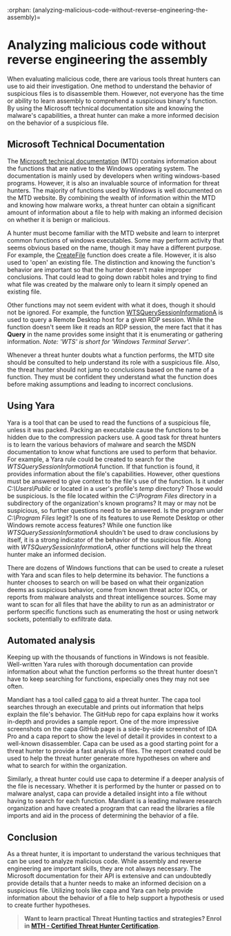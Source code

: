 :orphan:
(analyzing-malicious-code-without-reverse-engineering-the-assembly)=
# Analyzing malicious code without reverse engineering the assembly
 

When evaluating malicious code, there are various tools threat hunters can use to aid their investigation. One method to understand the behavior of suspicious files is to disassemble them. However, not everyone has the time or ability to learn assembly to comprehend a suspicious binary's function. By using the Microsoft technical documentation site and knowing the malware's capabilities, a threat hunter can make a more informed decision on the behavior of a suspicious file.

## Microsoft Technical Documentation

The [Microsoft technical documentation](https://docs.microsoft.com/en-us/) (MTD) contains information about the functions that are native to the Windows operating system. The documentation is mainly used by developers when writing windows-based programs. However, it is also an invaluable source of information for threat hunters. The majority of functions used by Windows is well documented on the MTD website. By combining the wealth of information within the MTD and knowing how malware works, a threat hunter can obtain a significant amount of information about a file to help with making an informed decision on whether it is benign or malicious.

A hunter must become familiar with the MTD website and learn to interpret common functions of windows executables. Some may perform activity that seems obvious based on the name, though it may have a different purpose. For example, the [CreateFile](https://docs.microsoft.com/en-us/windows/win32/api/fileapi/nf-fileapi-createfilea) function does create a file.  However, it is also used to 'open' an existing file. The distinction and knowing the function's behavior are important so that the hunter doesn't make improper conclusions. That could lead to going down rabbit holes and trying to find what file was created by the malware only to learn it simply opened an existing file.

Other functions may not seem evident with what it does, though it should not be ignored. For example, the function [WTSQuerySessionInformationA](https://docs.microsoft.com/en-us/windows/win32/api/wtsapi32/nf-wtsapi32-wtsquerysessioninformationa) is used to query a Remote Desktop host for a given RDP session. While the function doesn't seem like it reads an RDP session, the mere fact that it has **Query** in the name provides some insight that it is enumerating or gathering information. *Note: 'WTS' is short for 'Windows Terminal Server'*.

Whenever a threat hunter doubts what a function performs, the MTD site should be consulted to help understand its role with a suspicious file. Also, the threat hunter should not jump to conclusions based on the name of a function. They must be confident they understand what the function does before making assumptions and leading to incorrect conclusions.

## Using Yara

Yara is a tool that can be used to read the functions of a suspicious file, unless it was packed. Packing an executable cause the functions to be hidden due to the compression packers use. A good task for threat hunters is to learn the various behaviors of malware and search the MSDN documentation to know what functions are used to perform that behavior. For example, a Yara rule could be created to search for the *WTSQuerySessionInformationA* function. If that function is found, it provides information about the file's capabilities. However, other questions must be answered to give context to the file's use of the function. Is it under *C:\Users\Public* or located in a user's profile's *temp* directory? Those would be suspicious. Is the file located within the *C:\Program Files* directory in a subdirectory of the organization's known programs? It may or may not be suspicious, so further questions need to be answered. Is the program under *C:\Program Files* legit? Is one of its features to use Remote Desktop or other Windows remote access features? While one function like *WTSQuerySessionInformationA* shouldn't be used to draw conclusions by itself, it is a strong indicator of the behavior of the suspicious file. Along with *WTSQuerySessionInformationA*, other functions will help the threat hunter make an informed decision.

There are dozens of Windows functions that can be used to create a ruleset with Yara and scan files to help determine its behavior. The functions a hunter chooses to search on will be based on what their organization deems as suspicious behavior, come from known threat actor IOCs, or reports from malware analysts and threat intelligence sources. Some may want to scan for all files that have the ability to run as an administrator or perform specific functions such as enumerating the host or using network sockets, potentially to exfiltrate data.

## Automated analysis

Keeping up with the thousands of functions in Windows is not feasible. Well-written Yara rules with thorough documentation can provide information about what the function performs so the threat hunter doesn't have to keep searching for functions, especially ones they may not see often.

Mandiant has a tool called [capa](https://github.com/mandiant/capa) to aid a threat hunter. The capa tool searches through an executable and prints out information that helps explain the file's behavior. The GitHub repo for capa explains how it works in-depth and provides a sample report. One of the more impressive screenshots on the capa GitHub page is a side-by-side screenshot of IDA Pro and a capa report to show the level of detail it provides in context to a well-known disassembler. Capa can be used as a good starting point for a threat hunter to provide a fast analysis of files. The report created could be used to help the threat hunter generate more hypotheses on where and what to search for within the organization.

Similarly, a threat hunter could use capa to determine if a deeper analysis of the file is necessary. Whether it is performed by the hunter or passed on to malware analyst, capa can provide a detailed insight into a file without having to search for each function. Mandiant is a leading malware research organization and have created a program that can read the libraries a file imports and aid in the process of determining the behavior of a file.

## Conclusion 

As a threat hunter, it is important to understand the various techniques that can be used to analyze malicious code. While assembly and reverse engineering are important skills, they are not always necessary. The Microsoft documentation for their API is extensive and can undoubtedly provide details that a hunter needs to make an informed decision on a suspicious file. Utilizing tools like capa and Yara can help provide information about the behavior of a file to help support a hypothesis or used to create further hypotheses.

> **Want to learn practical Threat Hunting tactics and strategies? Enrol in [MTH - Certified Threat Hunter Certification](https://www.mosse-institute.com/certifications/mth-certified-threat-hunter.html).**